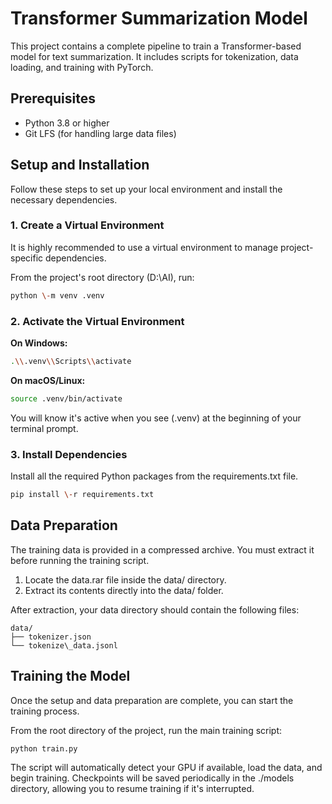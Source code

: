 # **Transformer Summarization Model**

This project contains a complete pipeline to train a Transformer-based model for text summarization. It includes scripts for tokenization, data loading, and training with PyTorch.

## **Prerequisites**

* Python 3.8 or higher  
* Git LFS (for handling large data files)

## **Setup and Installation**

Follow these steps to set up your local environment and install the necessary dependencies.

### **1\. Create a Virtual Environment**

It is highly recommended to use a virtual environment to manage project-specific dependencies.

From the project's root directory (D:\\AI), run:
```bash
python \-m venv .venv
```
### **2\. Activate the Virtual Environment**

**On Windows:**
```bash
.\\.venv\\Scripts\\activate
```
**On macOS/Linux:**
```bash
source .venv/bin/activate
```
You will know it's active when you see (.venv) at the beginning of your terminal prompt.

### **3\. Install Dependencies**

Install all the required Python packages from the requirements.txt file.
```bash
pip install \-r requirements.txt
```
## **Data Preparation**

The training data is provided in a compressed archive. You must extract it before running the training script.

1. Locate the data.rar file inside the data/ directory.  
2. Extract its contents directly into the data/ folder.

After extraction, your data directory should contain the following files:
```
data/  
├── tokenizer.json  
└── tokenize\_data.jsonl
```
## **Training the Model**

Once the setup and data preparation are complete, you can start the training process.

From the root directory of the project, run the main training script:
```bash
python train.py
```
The script will automatically detect your GPU if available, load the data, and begin training. Checkpoints will be saved periodically in the ./models directory, allowing you to resume training if it's interrupted.